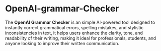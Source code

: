 # OpenAI-grammar-Checker
The **OpenAI Grammar Checker** is an simple AI-powered tool designed to instantly correct grammatical errors, spelling mistakes, and stylistic inconsistencies in text, it helps users enhance the clarity, tone, and readability of their writing, making it ideal for professionals, students, and anyone looking to improve their written communication.
